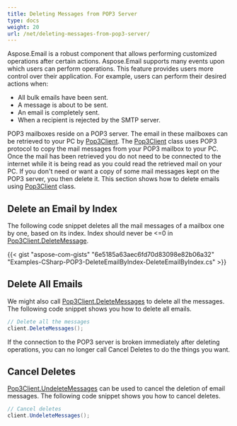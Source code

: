```yaml
---
title: Deleting Messages from POP3 Server
type: docs
weight: 20
url: /net/deleting-messages-from-pop3-server/
---
```



Aspose.Email is a robust component that allows performing customized operations after certain actions. Aspose.Email supports many events upon which users can perform operations. This feature provides users more control over their application. For example, users can perform their desired actions when:

- All bulk emails have been sent.
- A message is about to be sent.
- An email is completely sent.
- When a recipient is rejected by the SMTP server.

POP3 mailboxes reside on a POP3 server. The email in these mailboxes can be retrieved to your PC by [Pop3Client](https://reference.aspose.com/email/net/aspose.email.clients.pop3/pop3client/). The [Pop3Client](https://reference.aspose.com/email/net/aspose.email.clients.pop3/pop3client/) class uses POP3 protocol to copy the mail messages from your POP3 mailbox to your PC. Once the mail has been retrieved you do not need to be connected to the internet while it is being read as you could read the retrieved mail on your PC. If you don't need or want a copy of some mail messages kept on the POP3 server, you then delete it. This section shows how to delete emails using [Pop3Client](https://reference.aspose.com/email/net/aspose.email.clients.pop3/pop3client/) class.

## **Delete an Email by Index**

The following code snippet deletes all the mail messages of a mailbox one by one, based on its index. Index should never be <=0 in [Pop3Client.DeleteMessage](https://reference.aspose.com/email/net/aspose.email.clients.pop3/pop3client/deletemessage/#deletemessage/).

{{< gist "aspose-com-gists" "6e5185a63aec6fd70d83098e82b06a32" "Examples-CSharp-POP3-DeleteEmailByIndex-DeleteEmailByIndex.cs" >}}

## **Delete All Emails**

We might also call [Pop3Client.DeleteMessages](https://reference.aspose.com/email/net/aspose.email.clients.pop3/pop3client/deletemessage/#deletemessage/) to delete all the messages. The following code snippet shows you how to delete all emails.

```cs
// Delete all the messages
client.DeleteMessages();
```

If the connection to the POP3 server is broken immediately after deleting operations, you can no longer call Cancel Deletes to do the things you want.

## **Cancel Deletes**

[Pop3Client.UndeleteMessages](https://reference.aspose.com/email/net/aspose.email.clients.pop3/pop3client/undeletemessages/#undeletemessages/) can be used to cancel the deletion of email messages. The following code snippet shows you how to cancel deletes.

```cs
// Cancel deletes
client.UndeleteMessages();
```
